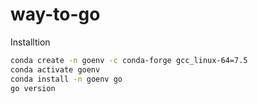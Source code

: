 # way-to-go

Installtion 

```bash
conda create -n goenv -c conda-forge gcc_linux-64=7.5
conda activate goenv
conda install -n goenv go
go version
```
